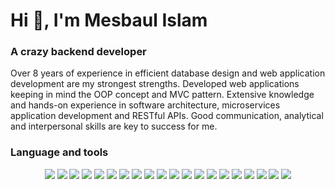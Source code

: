 <h1 align="left">Hi 👋, I'm Mesbaul Islam</h1>
<h3 align="left">A crazy backend developer</h3>

<p>Over 8 years of experience in efficient database design and web application development are my strongest strengths. Developed web applications keeping in mind the OOP concept and MVC pattern. Extensive knowledge and hands-on experience in software architecture, microservices application development and RESTful APIs. Good communication, analytical and interpersonal skills are key to success for me.</p>

<h3 align="left">Language and tools</h3>
<p align="center">
<img src="https://img.shields.io/badge/Laravel-F9322C?style=plastic&logo=Laravel&logoColor=white)">
<img src="https://img.shields.io/badge/Lumen-F4645F?style=plastic&logo=Lumen&logoColor=white)">
<img src="https://img.shields.io/badge/PHP-7A86B8?style=plastic&logo=PHP&logoColor=white)">
<img src="https://img.shields.io/badge/MongoDB-116149?style=plastic&logo=MongoDB&logoColor=white)">
<img src="https://img.shields.io/badge/RabbitMQ-F76300?style=plastic&logo=RabbitMQ&logoColor=white)">
<img src="https://img.shields.io/badge/Composer-7381F7?style=plastic&logo=Composer&logoColor=white)">
<img src="https://img.shields.io/badge/HTML5-E4E4E4?style=plastic&logo=HTML5&logoColor=white)">
<img src="https://img.shields.io/badge/CSS3-3661E8?style=plastic&logo=CSS3&logoColor=white)">
<img src="https://img.shields.io/badge/JavaScript-E8D44D?style=plastic&logo=JavaScript&logoColor=white)">
<img src="https://img.shields.io/badge/Bootstrap-6F11EF?style=plastic&logo=Bootstrap&logoColor=white)">
<img src="https://img.shields.io/badge/TailwindCSS-36B7F0?style=plastic&logo=TailwindCSS&logoColor=white)">
<img src="https://img.shields.io/badge/Nginx-009137?style=plastic&logo=Nginx&logoColor=white)">
<img src="https://img.shields.io/badge/Laragon-38ACF7?style=plastic&logo=Laragon&logoColor=white)">
<img src="https://img.shields.io/badge/MySQL-DD8A00?style=plastic&logo=MySQL&logoColor=white)">
<img src="https://img.shields.io/badge/PostgreSQL-2F5E8D?style=plastic&logo=PostgreSQL&logoColor=white)">
<img src="https://img.shields.io/badge/GraphQL-DF35A9?style=plastic&logo=GraphQL&logoColor=white)">
<img src="https://img.shields.io/badge/Oracle-C14432?style=plastic&logo=Oracle&logoColor=white)">
<img src="https://img.shields.io/badge/Git-E84D31?style=plastic&logo=Git&logoColor=white)">
<img src="https://img.shields.io/badge/Docker-22B4E7?style=plastic&logo=Docker&logoColor=white)">
<img src="https://img.shields.io/badge/Redis-9E2220?style=plastic&logo=Redis&logoColor=white)">
</p>